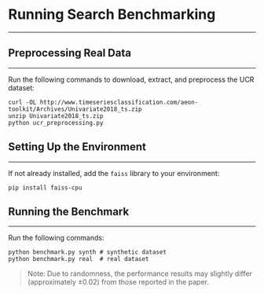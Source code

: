 # Running Search Benchmarking
---

## Preprocessing Real Data
---
Run the following commands to download, extract, and preprocess the UCR dataset:
```
curl -OL http://www.timeseriesclassification.com/aeon-toolkit/Archives/Univariate2018_ts.zip
unzip Univariate2018_ts.zip
python ucr_preprocessing.py
```

## Setting Up the Environment
---
If not already installed, add the `faiss` library to your environment:
```
pip install faiss-cpu
```

## Running the Benchmark
---
Run the following commands:
```
python benchmark.py synth # synthetic dataset
python benchmark.py real  # real dataset
```
> Note: Due to randomness, the performance results may slightly differ (approximately ±0.02) from those reported in the paper.
